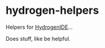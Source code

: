 # hydrogen-helpers
Helpers for [HydrogenIDE](https://github.com/facekapow/HydrogenIDE)...

Does stuff, like be helpful.
